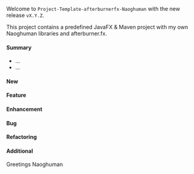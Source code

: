 Welcome to `Project-Template-afterburnerfx-Naoghuman` with the new release `vX.Y.Z`.

This project contains a predefined JavaFX & Maven project with my own Naoghuman 
libraries and afterburner.fx.



#### Summary
* ...
* ...



#### New



#### Feature



#### Enhancement



#### Bug



#### Refactoring



#### Additional



Greetings
Naoghuman



[//]: # (Issues which will be integrated in this release)



[//]: # (Links)

